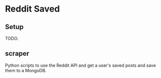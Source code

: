 # Reddit Saved

## Setup
TODO.

## scraper
Python scripts to use the Reddit API and get a user's saved posts and save them to a MongoDB.
